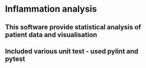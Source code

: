 # Inflammation analysis
## This software provide statistical analysis of patient data and visualisation
## Included various unit test - used pylint and pytest
